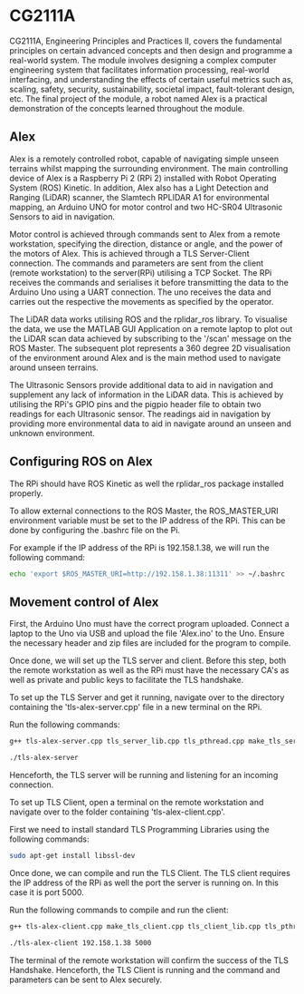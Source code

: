 # CG2111A

CG2111A, Engineering Principles and Practices II, covers the fundamental principles on certain advanced concepts and then design and programme a real-world system. The module involves designing a complex computer engineering system that facilitates information processing, real-world interfacing, and understanding the effects of certain useful metrics such as, scaling, safety, security, sustainability, societal impact, fault-tolerant design, etc. The final project of the module, a robot named Alex is a practical demonstration of the concepts learned throughout the module.

## Alex

Alex is a remotely controlled robot, capable of navigating simple unseen terrains whilst mapping the surrounding environment. The main controlling device of Alex is a Raspberry Pi 2 (RPi 2) installed with Robot Operating System (ROS) Kinetic. In addition, Alex also has a  Light Detection and Ranging (LiDAR) scanner, the Slamtech RPLIDAR A1 for environmental mapping, an Arduino UNO for motor control and two HC-SR04 Ultrasonic Sensors to aid in navigation.

Motor control is achieved through commands sent to Alex from a remote workstation, specifying the direction, distance or angle, and the power of the motors of Alex. This is achieved through a TLS Server-Client connection. The commands and parameters are sent from the client (remote workstation) to the server(RPi) utilising a TCP Socket. The RPi receives the commands and serialises it before transmitting the data to the Arduino Uno using a UART connection. The uno receives the data and carries out the respective the movements as specified by the operator.

The LiDAR data works utilising ROS and the rplidar_ros library. To visualise the data, we use the MATLAB GUI Application on a remote laptop to plot out the LiDAR scan data achieved by subscribing to the '/scan' message on the ROS Master. The subsequent plot represents a 360 degree 2D visualisation of the environment around Alex and is the main method used to navigate around unseen terrains.

The Ultrasonic Sensors provide additional data to aid in navigation and supplement any lack of information in the LiDAR data. This is achieved by utilising the RPi's GPIO pins and the pigpio header file to obtain two readings for each Ultrasonic sensor. The readings aid in navigation by providing more environmental data to aid in navigate around an unseen and unknown environment.


## Configuring ROS on Alex

The RPi should have ROS Kinetic as well the rplidar_ros package installed properly. 

To allow external connections to the ROS Master, the ROS_MASTER_URI environment variable must be set to the IP address of the RPi. This can be done by configuring the .bashrc file on the Pi.

For example if the IP address of the RPi is 192.158.1.38, we will run the following command:

```bash
echo 'export $ROS_MASTER_URI=http://192.158.1.38:11311' >> ~/.bashrc
```

## Movement control of Alex

First, the Arduino Uno must have the correct program uploaded. Connect a laptop to the Uno via USB and upload the file 'Alex.ino' to the Uno. Ensure the necessary header and zip files are included for the program to compile. 

Once done, we will set up the TLS server and client. Before this step, both the remote workstation as well as the RPi must have the necessary CA's as well as private and public keys to facilitate the TLS handshake.

To set up the TLS Server and get it running, navigate over to the directory containing the 'tls-alex-server.cpp' file in a new terminal on the RPi. 

Run the following commands:

```bash
g++ tls-alex-server.cpp tls_server_lib.cpp tls_pthread.cpp make_tls_server.cpp tls_common_lib.cpp serial.cpp serialize.cpp -pthread -lssl -lcrypto -o tls-alex-server

./tls-alex-server
```

Henceforth, the TLS server will be running and listening for an incoming connection.

To set up TLS Client, open a terminal on the remote workstation and navigate over to the folder containing 'tls-alex-client.cpp'. 

First we need to install standard TLS Programming Libraries using the following commands:

```bash
sudo apt-get install libssl-dev
```

Once done, we can compile and run the TLS Client. The TLS client requires the IP address of the RPi as well the port the server is running on. In this case it is port 5000.

Run the following commands to compile and run the client:

```bash
g++ tls-alex-client.cpp make_tls_client.cpp tls_client_lib.cpp tls_pthread.cpp tls_common_lib.cpp -pthread -lssl -lcrypto -o tls-alex-client

./tls-alex-client 192.158.1.38 5000
```
The terminal of the remote workstation will confirm the success of the TLS Handshake. Henceforth, the TLS Client is running and the command and parameters can be sent to Alex securely.
